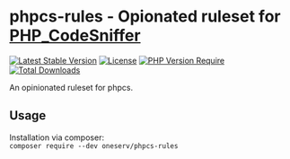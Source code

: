 # phpcs-rules - Opionated ruleset for [PHP_CodeSniffer](https://github.com/squizlabs/PHP_CodeSniffer)

[![Latest Stable Version](http://poser.pugx.org/oneserv/phpcs-rules/v)](https://packagist.org/packages/oneserv/phpcs-rules)
[![License](http://poser.pugx.org/oneserv/phpcs-rules/license)](https://packagist.org/packages/oneserv/phpcs-rules)
[![PHP Version Require](http://poser.pugx.org/oneserv/phpcs-rules/require/php)](https://packagist.org/packages/oneserv/phpcs-rules)
[![Total Downloads](http://poser.pugx.org/oneserv/phpcs-rules/downloads)](https://packagist.org/packages/oneserv/phpcs-rules)

An opinionated ruleset for phpcs.

## Usage

Installation via composer: \
``composer require --dev oneserv/phpcs-rules``
